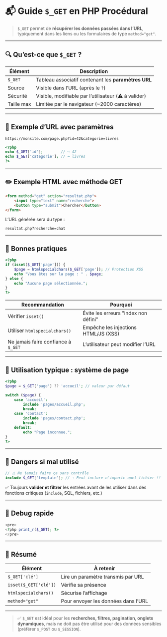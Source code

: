 # 📬 Guide `$_GET` en PHP Procédural

> `$_GET` permet de **récupérer les données passées dans l’URL**, typiquement dans les liens ou les formulaires de type `method="get"`.

---

## 🔍 Qu’est-ce que `$_GET` ?

| Élément         | Description                                            |
|------------------|--------------------------------------------------------|
| `$_GET`          | Tableau associatif contenant les **paramètres URL**    |
| Source           | Visible dans l’URL (après le `?`)                      |
| Sécurité         | Visible, modifiable par l’utilisateur (⚠️ à valider)  |
| Taille max       | Limitée par le navigateur (~2000 caractères)           |

---

## 🧪 Exemple d’URL avec paramètres

```
https://monsite.com/page.php?id=42&categorie=livres
```

```php
<?php
echo $_GET['id'];        // ↪︎ 42
echo $_GET['categorie']; // ↪︎ livres
?>
```

---

## ✏️ Exemple HTML avec méthode GET

```html
<form method="get" action="resultat.php">
    <input type="text" name="recherche">
    <button type="submit">Chercher</button>
</form>
```

L’URL générée sera du type :

```
resultat.php?recherche=chat
```

---

## 🧰 Bonnes pratiques

```php
<?php
if (isset($_GET['page'])) {
    $page = htmlspecialchars($_GET['page']); // Protection XSS
    echo "Vous êtes sur la page : " . $page;
} else {
    echo "Aucune page sélectionnée.";
}
?>
```

| Recommandation             | Pourquoi                                          |
|----------------------------|---------------------------------------------------|
| Vérifier `isset()`         | Évite les erreurs "index non défini"             |
| Utiliser `htmlspecialchars()` | Empêche les injections HTML/JS (XSS)        |
| Ne jamais faire confiance à `$_GET` | L’utilisateur peut modifier l’URL       |

---

## 🎯 Utilisation typique : système de page

```php
<?php
$page = $_GET['page'] ?? 'accueil'; // valeur par défaut

switch ($page) {
    case 'accueil':
        include 'pages/accueil.php';
        break;
    case 'contact':
        include 'pages/contact.php';
        break;
    default:
        echo "Page inconnue.";
}
?>
```

---

## 🚫 Dangers si mal utilisé

```php
// ⚠️ Ne jamais faire ça sans contrôle
include $_GET['template']; // → Peut inclure n'importe quel fichier !!
```

✅ Toujours **valider et filtrer** les entrées avant de les utiliser dans des fonctions critiques (`include`, SQL, fichiers, etc.)

---

## 🧪 Debug rapide

```php
<pre>
<?php print_r($_GET); ?>
</pre>
```

---

## 📎 Résumé

| Élément             | À retenir                               |
|---------------------|------------------------------------------|
| `$_GET['clé']`      | Lire un paramètre transmis par URL       |
| `isset($_GET['clé'])` | Vérifie sa présence                    |
| `htmlspecialchars()` | Sécurise l’affichage                    |
| `method="get"`      | Pour envoyer les données dans l’URL      |

---

> ✅ `$_GET` est idéal pour les **recherches, filtres, pagination, onglets dynamiques**, mais ne doit pas être utilisé pour des données sensibles (préférer `$_POST` ou `$_SESSION`).

